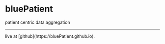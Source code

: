 # bluePatient
patient centric data aggregation
<hr>
live at [github](https://bluePatient.github.io).
